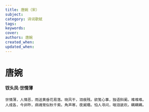 ```yaml
---
title: 唐婉（宋）
subject: 
category: 诗词歌赋
tags: 
keywords: 
cover: 
authors: 唐婉
created_when: 
updated_when: 
---
```


# 唐婉

#### 钗头凤·世情薄

```
世情薄，人情恶，雨送黄昏花易落。晓风干，泪痕残。欲笺心事，独语斜阑。难难难。
人成各，今非昨，病魂常似秋千索。角声寒，夜阑珊。怕人寻问，咽泪装欢。瞒瞒瞒。
```
